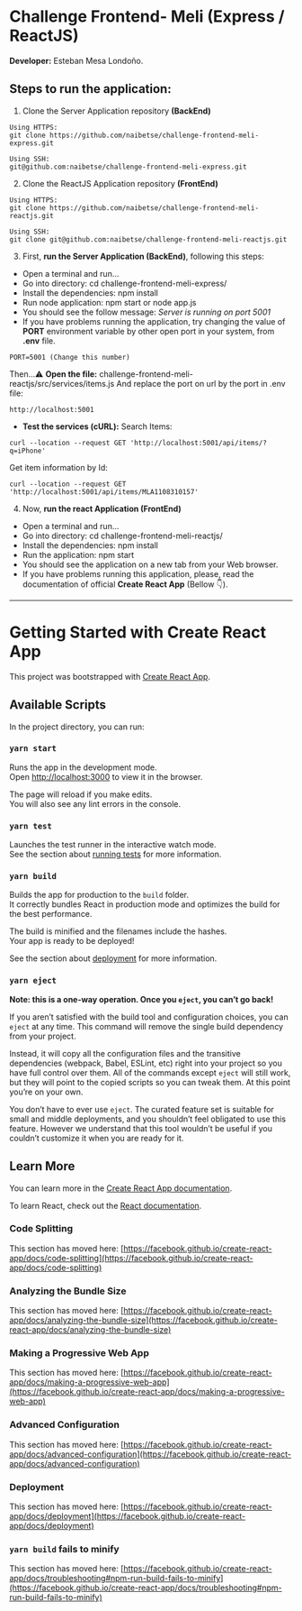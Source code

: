 # Challenge Frontend- Meli (Express / ReactJS)

**Developer:** Esteban Mesa Londoño.

## Steps to run the application:

1. Clone the Server Application repository **(BackEnd)**

```
Using HTTPS:
git clone https://github.com/naibetse/challenge-frontend-meli-express.git

Using SSH:
git@github.com:naibetse/challenge-frontend-meli-express.git

```

2. Clone the ReactJS Application repository **(FrontEnd)**

```
Using HTTPS:
git clone https://github.com/naibetse/challenge-frontend-meli-reactjs.git

Using SSH:
git clone git@github.com:naibetse/challenge-frontend-meli-reactjs.git

```

3. First, **run the Server Application (BackEnd)**, following this steps:

* Open a terminal and run...
* Go into directory: cd challenge-frontend-meli-express/
* Install the dependencies: npm install
* Run node application: npm start or node app.js
* You should see the follow message: _Server is running on port 5001_
* If you have problems running the application, try changing the value of **PORT** environment variable by other open port in your system, from **.env** file.

```
PORT=5001 (Change this number)

```

Then...:warning:
**Open the file:** challenge-frontend-meli-reactjs/src/services/items.js
And replace the port on url by the port in .env file:
```
http://localhost:5001
```

* **Test the services (cURL):**
Search Items:
```
curl --location --request GET 'http://localhost:5001/api/items/?q=iPhone'

```
Get item information by Id:
```
curl --location --request GET 'http://localhost:5001/api/items/MLA1108310157'
```

4.  Now, **run the react Application (FrontEnd)**
* Open a terminal and run...
* Go into directory: cd challenge-frontend-meli-reactjs/
* Install the dependencies: npm install
* Run the application: npm start
* You should see the application on a new tab from your Web browser.
* If you have problems running this application, please, read the documentation of official **Create React App** (Bellow :point_down:).

---

# Getting Started with Create React App

This project was bootstrapped with [Create React App](https://github.com/facebook/create-react-app).

## Available Scripts

In the project directory, you can run:

### `yarn start`

Runs the app in the development mode.\
Open [http://localhost:3000](http://localhost:3000) to view it in the browser.

The page will reload if you make edits.\
You will also see any lint errors in the console.

### `yarn test`

Launches the test runner in the interactive watch mode.\
See the section about [running tests](https://facebook.github.io/create-react-app/docs/running-tests) for more information.

### `yarn build`

Builds the app for production to the `build` folder.\
It correctly bundles React in production mode and optimizes the build for the best performance.

The build is minified and the filenames include the hashes.\
Your app is ready to be deployed!

See the section about [deployment](https://facebook.github.io/create-react-app/docs/deployment) for more information.

### `yarn eject`

**Note: this is a one-way operation. Once you `eject`, you can’t go back!**

If you aren’t satisfied with the build tool and configuration choices, you can `eject` at any time. This command will remove the single build dependency from your project.

Instead, it will copy all the configuration files and the transitive dependencies (webpack, Babel, ESLint, etc) right into your project so you have full control over them. All of the commands except `eject` will still work, but they will point to the copied scripts so you can tweak them. At this point you’re on your own.

You don’t have to ever use `eject`. The curated feature set is suitable for small and middle deployments, and you shouldn’t feel obligated to use this feature. However we understand that this tool wouldn’t be useful if you couldn’t customize it when you are ready for it.

## Learn More

You can learn more in the [Create React App documentation](https://facebook.github.io/create-react-app/docs/getting-started).

To learn React, check out the [React documentation](https://reactjs.org/).

### Code Splitting

This section has moved here: [https://facebook.github.io/create-react-app/docs/code-splitting](https://facebook.github.io/create-react-app/docs/code-splitting)

### Analyzing the Bundle Size

This section has moved here: [https://facebook.github.io/create-react-app/docs/analyzing-the-bundle-size](https://facebook.github.io/create-react-app/docs/analyzing-the-bundle-size)

### Making a Progressive Web App

This section has moved here: [https://facebook.github.io/create-react-app/docs/making-a-progressive-web-app](https://facebook.github.io/create-react-app/docs/making-a-progressive-web-app)

### Advanced Configuration

This section has moved here: [https://facebook.github.io/create-react-app/docs/advanced-configuration](https://facebook.github.io/create-react-app/docs/advanced-configuration)

### Deployment

This section has moved here: [https://facebook.github.io/create-react-app/docs/deployment](https://facebook.github.io/create-react-app/docs/deployment)

### `yarn build` fails to minify

This section has moved here: [https://facebook.github.io/create-react-app/docs/troubleshooting#npm-run-build-fails-to-minify](https://facebook.github.io/create-react-app/docs/troubleshooting#npm-run-build-fails-to-minify)
